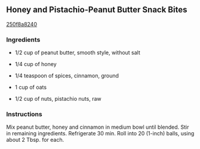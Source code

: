 ## Honey and Pistachio-Peanut Butter Snack Bites

[250f8a8240](http://www.kraftrecipes.com/recipes/honey-pistachio-peanut-butter-snack-bites-176439.aspx)

### Ingredients

 - 1/2 cup of peanut butter, smooth style, without salt

 - 1/4 cup of honey

 - 1/4 teaspoon of spices, cinnamon, ground

 - 1 cup of oats

 - 1/2 cup of nuts, pistachio nuts, raw

### Instructions

Mix peanut butter, honey and cinnamon in medium bowl until blended. Stir in remaining ingredients. Refrigerate 30 min. Roll into 20 (1-inch) balls, using about 2 Tbsp. for each.